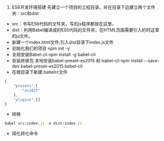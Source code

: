 1. ES6开发环境搭建
先建立一个项目的工程目录，并在目录下边建立两个文件夹：src和dist
- src：书写ES6代码的文件夹，写的js程序都放在这里。
- dist：利用Babel编译成的ES5代码的文件夹，在HTML页面需要引入的时这里的js文件。
- 新建一个index.html文件,引入dist目录下index.js文件
- 初始化我们的项目
  npm init -y
- 全局安装Babel-cli
  npm install -g babel-cli
- 安装转换包
  本地安装babel-preset-es2015 和 babel-cli
  npm install --save-dev babel-preset-es2015 babel-cli
- 在根目录下新建.babelrc文件
```javascript
{
    "presets":[
        "es2015"
    ],
    "plugins":[]
}
```
- 转换
```js
babel src/index.js -o dist/index.js
```
- 简化转化命令